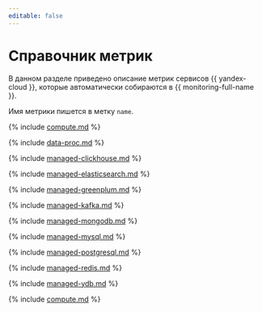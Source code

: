 ```yaml
---
editable: false
---
```


# Справочник метрик

В данном разделе приведено описание метрик сервисов {{ yandex-cloud }}, которые автоматически собираются в {{ monitoring-full-name }}.

Имя метрики пишется в метку `name`.

{% include [compute.md](../../_includes/monitoring/metrics-ref/compute.md) %}


{% include [data-proc.md](../../_includes/monitoring/metrics-ref/data-proc.md) %}

{% include [managed-clickhouse.md](../../_includes/monitoring/metrics-ref/managed-clickhouse.md) %}


{% include [managed-elasticsearch.md](../../_includes/monitoring/metrics-ref/managed-elasticsearch.md) %}

{% include [managed-greenplum.md](../../_includes/monitoring/metrics-ref/managed-greenplum.md) %}


{% include [managed-kafka.md](../../_includes/monitoring/metrics-ref/managed-kafka.md) %}


{% include [managed-mongodb.md](../../_includes/monitoring/metrics-ref/managed-mongodb.md) %}


{% include [managed-mysql.md](../../_includes/monitoring/metrics-ref/managed-mysql.md) %}

{% include [managed-postgresql.md](../../_includes/monitoring/metrics-ref/managed-postgresql.md) %}


{% include [managed-redis.md](../../_includes/monitoring/metrics-ref/managed-redis.md) %}


{% include [managed-ydb.md](../../_includes/monitoring/metrics-ref/managed-ydb.md) %}


{% include [compute.md](../../_includes/monitoring/metrics-ref/monitoring.md) %}
